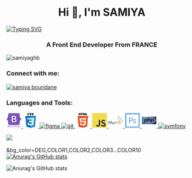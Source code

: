<h1 align="center">Hi 👋, I'm SAMIYA</h1>

[![Typing SVG](https://readme-typing-svg.herokuapp.com?color=9F33F7&lines=I'm+SAMIYA;A+Front+End+Developer+;From+FRANCE)](https://git.io/typing-svg)

<h3 align="center">A Front End Developer From FRANCE</h3>

<p align="left"> <img src="https://komarev.com/ghpvc/?username=samiyaghb&label=Profile%20views&color=0e75b6&style=flat" alt="samiyaghb" /> </p>

<h3 align="left">Connect with me:</h3>
<p align="left">
<a href="https://linkedin.com/in/samiya bouridane" target="blank"><img align="center" src="https://raw.githubusercontent.com/rahuldkjain/github-profile-readme-generator/master/src/images/icons/Social/linked-in-alt.svg" alt="samiya bouridane" height="30" width="40" /></a>
</p>

<h3 align="left">Languages and Tools:</h3>
<p align="left"> <a href="https://getbootstrap.com" target="_blank" rel="noreferrer"> <img src="https://raw.githubusercontent.com/devicons/devicon/master/icons/bootstrap/bootstrap-plain-wordmark.svg" alt="bootstrap" width="40" height="40"/> </a> <a href="https://www.w3schools.com/css/" target="_blank" rel="noreferrer"> <img src="https://raw.githubusercontent.com/devicons/devicon/master/icons/css3/css3-original-wordmark.svg" alt="css3" width="40" height="40"/> </a> <a href="https://www.figma.com/" target="_blank" rel="noreferrer"> <img src="https://www.vectorlogo.zone/logos/figma/figma-icon.svg" alt="figma" width="40" height="40"/> </a> <a href="https://git-scm.com/" target="_blank" rel="noreferrer"> <img src="https://www.vectorlogo.zone/logos/git-scm/git-scm-icon.svg" alt="git" width="40" height="40"/> </a> <a href="https://www.w3.org/html/" target="_blank" rel="noreferrer"> <img src="https://raw.githubusercontent.com/devicons/devicon/master/icons/html5/html5-original-wordmark.svg" alt="html5" width="40" height="40"/> </a> <a href="https://developer.mozilla.org/en-US/docs/Web/JavaScript" target="_blank" rel="noreferrer"> <img src="https://raw.githubusercontent.com/devicons/devicon/master/icons/javascript/javascript-original.svg" alt="javascript" width="40" height="40"/> </a> <a href="https://www.mysql.com/" target="_blank" rel="noreferrer"> <img src="https://raw.githubusercontent.com/devicons/devicon/master/icons/mysql/mysql-original-wordmark.svg" alt="mysql" width="40" height="40"/> </a> <a href="https://www.photoshop.com/en" target="_blank" rel="noreferrer"> <img src="https://raw.githubusercontent.com/devicons/devicon/master/icons/photoshop/photoshop-line.svg" alt="photoshop" width="40" height="40"/> </a> <a href="https://www.php.net" target="_blank" rel="noreferrer"> <img src="https://raw.githubusercontent.com/devicons/devicon/master/icons/php/php-original.svg" alt="php" width="40" height="40"/> </a> <a href="https://symfony.com" target="_blank" rel="noreferrer"> <img src="https://symfony.com/logos/symfony_black_03.svg" alt="symfony" width="40" height="40"/> </a> </p>

![](http://github-profile-summary-cards.vercel.app/api/cards/profile-details?username=vn7n24fzkq&theme=solarized_dark)

&bg_color=DEG,COLOR1,COLOR2,COLOR3...COLOR10
[![Anurag's GitHub stats](https://github-readme-stats.vercel.app/api?username=SAMIYAghb)](https://github.com/anuraghazra/github-readme-stats)

![Anurag's GitHub stats](https://github-readme-stats.vercel.app/api?username=SAMIYAghb&hide=contribs,prs)

